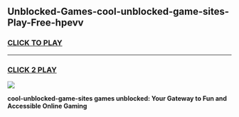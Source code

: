 
## Unblocked-Games-cool-unblocked-game-sites-Play-Free-hpevv
<h3>
<a href="https://premium76.site?title=cool-unblocked-game-sites&ref=22A">CLICK TO PLAY</a></h3>
<hr>

<h3>
<a href="https://premium76.site?title=cool-unblocked-game-sites&ref=22A">CLICK 2 PLAY</a>
  
</h3>

<a href="https://premium76.site?title=cool-unblocked-game-sites&ref=22A"><img src="https://clearcache.store/games.png"></a>


**cool-unblocked-game-sites games unblocked: Your Gateway to Fun and Accessible Online Gaming**
